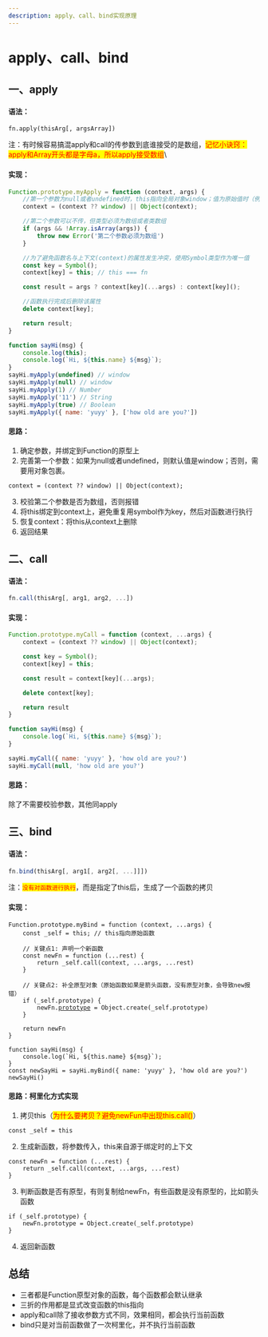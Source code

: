 ```yaml
---
description: apply、call、bind实现原理
---
```


# apply、call、bind

## 一、apply

#### **语法：**

```
fn.apply(thisArg[, argsArray])
```

注：有时候容易搞混apply和call的传参数到底谁接受的是数组，<mark style="color:red;">记忆小诀窍：apply和Array开头都是字母a，所以apply接受数组</mark>\


#### **实现：**

```javascript
Function.prototype.myApply = function (context, args) {
    //第一个参数为null或者undefined时，this指向全局对象window；值为原始值时（例如fn.apply('hello')），this指向该原始值的自动包装对象，如 String、Number、Boolean
    context = (context ?? window) || Object(context);

    //第二个参数可以不传，但类型必须为数组或者类数组
    if (args && !Array.isArray(args)) {
        throw new Error('第二个参数必须为数组')
    }

    //为了避免函数名与上下文(context)的属性发生冲突，使用Symbol类型作为唯一值
    const key = Symbol();
    context[key] = this; // this === fn

    const result = args ? context[key](...args) : context[key]();

    //函数执行完成后删除该属性
    delete context[key];

    return result;
}

function sayHi(msg) {
    console.log(this);
    console.log(`Hi, ${this.name} ${msg}`);
}
sayHi.myApply(undefined) // window
sayHi.myApply(null) // window
sayHi.myApply(1) // Number
sayHi.myApply('11') // String
sayHi.myApply(true) // Boolean
sayHi.myApply({ name: 'yuyy' }, ['how old are you?'])
```

#### **思路：**

1. 确定参数，并绑定到Function的原型上
2. 完善第一个参数：如果为null或者undefined，则默认值是window；否则，需要用对象包裹。

```
context = (context ?? window) || Object(context);
```

3. 校验第二个参数是否为数组，否则报错
4. 将this绑定到context上，避免重复用symbol作为key，然后对函数进行执行
5. 恢复context：将this从context上删除
6. 返回结果



## 二、call

#### **语法：**

```javascript
fn.call(thisArg[, arg1, arg2, ...])
```

#### **实现：**

```javascript
Function.prototype.myCall = function (context, ...args) {
    context = (context ?? window) || Object(context);

    const key = Symbol();
    context[key] = this;

    const result = context[key](...args);

    delete context[key];

    return result
}

function sayHi(msg) {
    console.log(`Hi, ${this.name} ${msg}`);
}

sayHi.myCall({ name: 'yuyy' }, 'how old are you?')
sayHi.myCall(null, 'how old are you?')
```

#### **思路：**

除了不需要校验参数，其他同apply

## 三、bind

#### **语法：**

```javascript
fn.bind(thisArg[, arg1[, arg2[, ...]]])
```

注：<mark style="color:red;">`没有对函数进行执行`</mark>，而是指定了this后，生成了一个函数的拷贝

#### **实现：**

<pre class="language-javascript"><code class="lang-javascript">Function.prototype.myBind = function (context, ...args) {
    const _self = this; // this指向原始函数

    // 关键点1: 声明一个新函数
    const newFn = function (...rest) {
        return _self.call(context, ...args, ...rest)
    }

    // 关键点2: 补全原型对象（原始函数如果是箭头函数，没有原型对象，会导致new报错）
    if (_self.prototype) {
        newFn.<a data-footnote-ref href="#user-content-fn-1">prototype</a> = Object.create(_self.prototype)
    }

    return newFn
}

function sayHi(msg) {
    console.log(`Hi, ${this.name} ${msg}`);
}
const newSayHi = sayHi.myBind({ name: 'yuyy' }, 'how old are you?')
newSayHi()
</code></pre>



#### **思路：柯里化方式实现**

1. 拷贝this（<mark style="color:red;">为什么要拷贝？避免newFun中出现this.call()</mark>）

```
const _self = this
```

2. 生成新函数，将参数传入，this来自源于绑定时的上下文

```
const newFn = function (...rest) {
    return _self.call(context, ...args, ...rest)
}

```

3. 判断函数是否有原型，有则复制给newFn，有些函数是没有原型的，比如箭头函数

```
if (_self.prototype) {
    newFn.prototype = Object.create(_self.prototype)
}
```

4. 返回新函数



## **总结**

* 三者都是Function原型对象的函数，每个函数都会默认继承
* 三折的作用都是显式改变函数的this指向
* apply和call除了接收参数方式不同，效果相同，都会执行当前函数
* bind只是对当前函数做了一次柯里化，并不执行当前函数

[^1]: 
